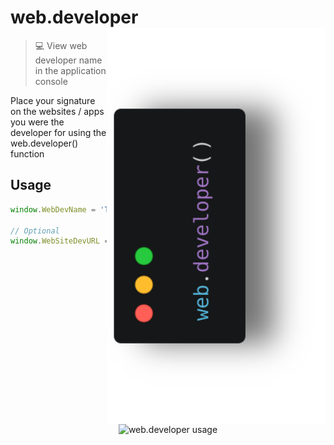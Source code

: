 # web.developer <img src="https://raw.githubusercontent.com/gabrielndr/web.developer/master/webdeveloper.png" align="right" title="web.developer" alt="web.developer" width="350">
> 💻 View web developer name in the application console

Place your signature on the websites / apps you were the developer for using the web.developer() function

## Usage
```javascript
window.WebDevName = 'Thomas Smith'

// Optional
window.WebSiteDevURL = 'https://user.github.io 🚀'
```
<p align="center">
  <img src="https://raw.githubusercontent.com/whoamindx/web.developer/master/usage.gif" title="web.developer usage" alt="web.developer usage">
</p>
